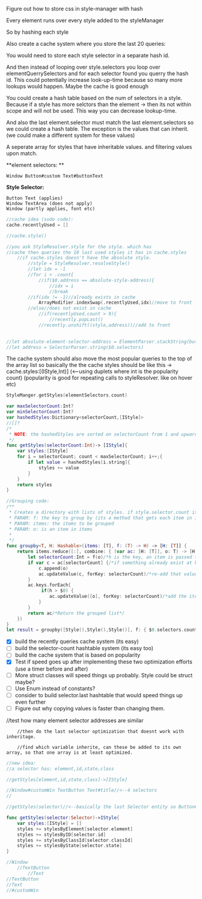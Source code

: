 Figure out how to store css in style-manager with hash

Every element runs over every style added to the styleManager

So by hashing each style 

Also create a cache system where you store the last 20 queries: 

You would need to store each style selector in a separate hash id.

And then instead of looping over style.selectors you loop over elementQuerrySelectors and for each selector found you querry the hash id. This could potentially increase look-up-time because so many more lookups would happen. Maybe the cache is good enough

You could create a hash table based on the num of selectors in a style. Because if a style has more selctors than the element -> then its not within scope and will not be used. This way you can decrease lookup-time. 

And also the last element.selector must match the last element.selectors so we could create a hash table. The exception is the values that can inherit. (we could make a different system for these values)

A seperate array for styles that have inheritable values. and filtering values upon match.



**element selectors: **

```
Window Button#custom Text#buttonText
```

**Style Selector:**

```
Button Text (applies)
Window TextArea (does not apply)
Window (partly applies, font etc)
```


 
```swift
//cache idea (sudo code):
cache.recentlyUsed = []

//cache.style()

//you ask StyleResolver.style for the style. which has
//cache then queries the 10 last used styles it has in cache.styles
	//if cache.styles doesn't have the absolute style. 
		//style = StyleResolver.resolveStyle()
		//let idx = -1
		//for i < .count{
			//if($0.address == absolute-style-address){
				//idx = i
				//break
		//if(idx != -1)//already exists in cache
			ArrayModifier.indexSwap(.recentlyUsed,idx)//move to front
		//else//does not exist in cache
			//if(recentlyUsed.count > 9){
				//recently.popLast()
			//recently.unshift((style,address))//add to front
				

//let absolute-element-selector-address = ElementParser.stackString(button) 
//let address = SelectorParser.string($0.selectors)

```
The cache system should also move the most popular queries to the top of the array list
so basically the the cache styles should be like this -> cache.styles:[(IStyle,Int)] (<--using duplets where int is the popularity count) (popularity is good for repeating calls to styleResolver. like on hover etc)

```swift
StyleManger.getStyles(elementSelectors.count)

var maxSelectorCount:Int?
var minSelectorCount:Int?
var hashedStyles:Dictionary<selectorCount,[IStyle]>
//[]?
/*
 * NOTE: the hashedStyles are sorted on selectorCount from 1 and upwards
 */
func getStyles(selectorCount:Int)-> [IStyle]{
    var styles:[IStyle]
    for i = selectorCount; count < maxSelectorCount; i++;{
        if let value = hashedStyles[i.string]{
            styles += value
        }
    }
    return styles
}
```

```swift
//Grouping code:
/**
 * Creates a directory with lists of styles. if style.selector.count is 3, then its added to the key:3 and also every key that is bigger than 3
 * PARAM: f: the key to group by (its a method that gets each item in items)
 * PARAM: items: the items to be grouped
 * PARAM: o: is an item in items
 * 
 */
func groupby<T, H: Hashable>(items: [T], f: (T) -> H) -> [H: [T]] {
    return items.reduce([:], combine: { (var ac: [H: [T]], o: T) -> [H: [T]] in
        let selectorCount:Int = f(o)/*h is the key, an item is passed to f to get h*/
        if var c = ac[selectorCount] {/*if something already exist at key: h then append to that value*/
            c.append(o)
            ac.updateValue(c, forKey: selectorCount)/*re-add that value*/
        }
        ac.keys.forEach{
             if(h > $0) {
                ac.updateValue([o], forKey: selectorCount)/*add the item from items as an array*/
            }
        }
        return ac/*Return the grouped list*/
    })
}
let result = groupby([Style(),Style(),Style()], f: { $0.selectors.count })
```

- [x] build the recently queries cache system (its easy) 
- [ ] build the selector-count hashtable system (its easy too)
- [ ] build the cache system that is based on popularity
- [x] Test if speed goes up after implementing these two optimization efforts (use a timer before and after)
- [ ] More struct classes will speed things up probably. Style could be struct maybe? 
- [ ] Use Enum instead of constants?
- [ ] consider to build selector.last hashtable that would speed things up even further
- [ ] Figure out why copying values is faster than changing them. 

 //test how many element selector addresses are similar
        
        //then do the last selector optimization that doesnt work with inheritage. 
        
        //find which variable inherite, can these be added to its own array, so that one array is at least optimized.
        
        
```swift
//new idea:
//a selector has: element,id,state,class

//getStyles[element,id,state,class]->[IStyle]

//Window#customWin TextButton Text#title//<--4 selectors
//

//getStyles(selector)//<--basically the last Selector entity so Button#custom for instance is an selector entity

func getStyles(selector:Selector)->IStyle{
    var styles:[IStyle] = []
    styles += stylesByElement[selector.element]
    styles += stylesByID[selector.id]
    styles += stylesByClassId[selector.classId]
    styles += stylesByState[selector.state]
}

//Window
    //TextButton
        //Text
//TextButton
//Text
//#customWin

```